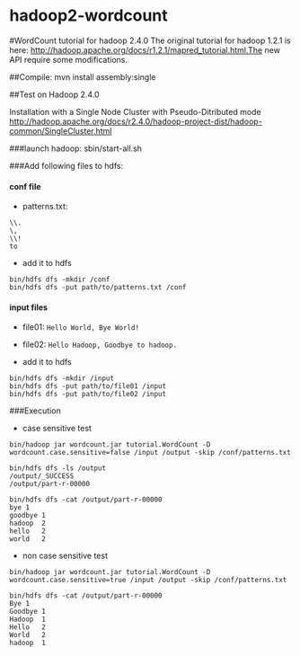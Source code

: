hadoop2-wordcount
=================

#WordCount tutorial for hadoop 2.4.0
The original tutorial for hadoop 1.2.1 is here: http://hadoop.apache.org/docs/r1.2.1/mapred_tutorial.html.The new API require some modifications.

##Compile:
mvn install assembly:single

##Test on Hadoop 2.4.0 

Installation with a Single Node Cluster with Pseudo-Ditributed mode
http://hadoop.apache.org/docs/r2.4.0/hadoop-project-dist/hadoop-common/SingleCluster.html

###launch hadoop:
sbin/start-all.sh

###Add following files to hdfs:

#### conf file
* patterns.txt:
```
\\.
\,
\\!
to
```

* add it to hdfs
```
bin/hdfs dfs -mkdir /conf
bin/hdfs dfs -put path/to/patterns.txt /conf
```

#### input files

* file01:
```Hello World, Bye World! ```

* file02: 
```Hello Hadoop, Goodbye to hadoop.```

* add it to hdfs
```
bin/hdfs dfs -mkdir /input
bin/hdfs dfs -put path/to/file01 /input
bin/hdfs dfs -put path/to/file02 /input
```
###Execution

* case sensitive test

```
bin/hadoop jar wordcount.jar tutorial.WordCount -D wordcount.case.sensitive=false /input /output -skip /conf/patterns.txt
```

```
bin/hdfs dfs -ls /output
/output/_SUCCESS
/output/part-r-00000
```

```
bin/hdfs dfs -cat /output/part-r-00000
bye	1
goodbye	1
hadoop	2
hello	2
world	2
```

* non case sensitive test

```
bin/hadoop jar wordcount.jar tutorial.WordCount -D wordcount.case.sensitive=true /input /output -skip /conf/patterns.txt
```

```
bin/hdfs dfs -cat /output/part-r-00000
Bye	1
Goodbye	1
Hadoop	1
Hello	2
World	2
hadoop	1
```
